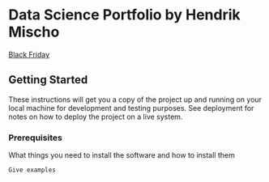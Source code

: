 # Data Science Portfolio by Hendrik Mischo

[Black Friday](https://hendrik-mischo.github.io/Projects/Black_Friday/Black_Friday.html)

## Getting Started

These instructions will get you a copy of the project up and running on your local machine for development and testing purposes. See deployment for notes on how to deploy the project on a live system.

### Prerequisites

What things you need to install the software and how to install them

```
Give examples
```
